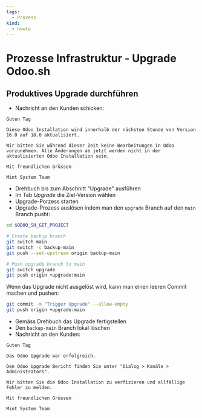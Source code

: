 ```yaml
---
tags:
  - Prozess
kind:
  - howto
---
```

# Prozesse Infrastruktur - Upgrade Odoo.sh

## Produktives Upgrade durchführen

* Nachricht an den Kunden schicken:

```
Guten Tag

Diese Odoo Installation wird innerhalb der nächsten Stunde von Version 16.0 auf 18.0 aktualisiert.

Wir bitten Sie während dieser Zeit keine Bearbeitungen in Odoo vorzunehmen. Alle Änderungen ab jetzt werden nicht in der aktualisierten Odoo Installation sein.

Mit freundlichen Grüssen

Mint System Team
```

* Drehbuch bis zum Abschnitt "Upgrade" ausführen
* Im Tab *Upgrade* die Ziel-Version wählen
* Upgrade-Porzess starten
* Upgrade-Prozess auslösen indem man den `upgrade` Branch auf den `main` Branch pusht:

```bash
cd $ODOO_SH_GIT_PROJECT

# Create backup branch
git switch main
git switch -c backup-main
git push --set-upstream origin backup-main

# Push upgrade branch to main
git switch upgrade
git push origin +upgrade:main
```

Wenn das Upgrade nicht ausgelöst wird, kann man einen leeren Commit machen und pushen:

```bash
git commit -m "Trigger Upgrade" --allow-empty
git push origin +upgrade:main
```

* Gemäss Drehbuch das Upgrade fertigstellen
* Den `backup-main` Branch lokal löschen
* Nachricht an den Kunden:

```
Guten Tag

Das Odoo Upgrade war erfolgreich.

Den Odoo Upgrade Bericht finden Sie unter "Dialog > Kanäle > Administrators".

Wir bitten Sie die Odoo Installation zu verfizieren und allfällige Fehler zu melden.

Mit freundlichen Grüssen

Mint System Team
```